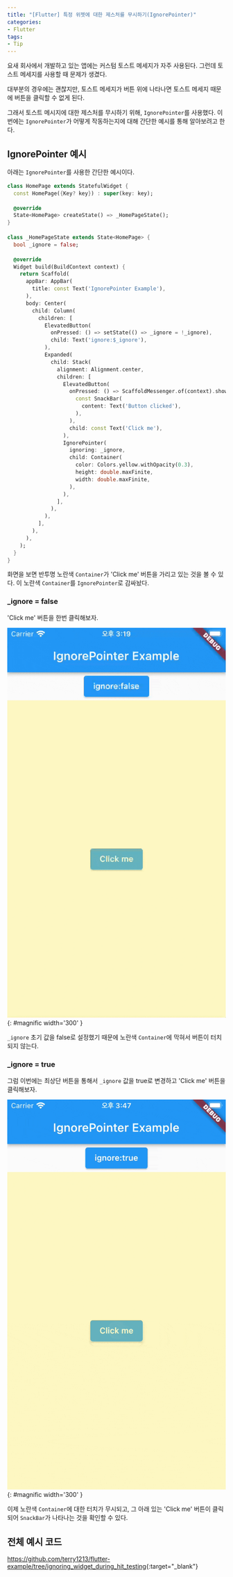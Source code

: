 ```yaml
---
title: "[Flutter] 특정 위젯에 대한 제스처를 무시하기(IgnorePointer)"
categories:
- Flutter
tags:
- Tip
---
```


요새 회사에서 개발하고 있는 앱에는 커스텀 토스트 메세지가 자주 사용된다. 그런데 토스트 메세지를 사용할 때 문제가 생겼다.

대부분의 경우에는 괜찮지만, 토스트 메세지가 버튼 위에 나타나면 토스트 메세지 때문에 버튼을 클릭할 수 없게 된다.

그래서 토스트 메시지에 대한 제스처를 무시하기 위해, `IgnorePointer`를 사용했다. 이번에는 `IgnorePointer`가 어떻게 작동하는지에 대해 간단한 예시를 통해 알아보려고 한다.

## IgnorePointer 예시

아래는 `IgnorePointer`를 사용한 간단한 예시이다.

``` dart
class HomePage extends StatefulWidget {
  const HomePage({Key? key}) : super(key: key);

  @override
  State<HomePage> createState() => _HomePageState();
}

class _HomePageState extends State<HomePage> {
  bool _ignore = false;

  @override
  Widget build(BuildContext context) {
    return Scaffold(
      appBar: AppBar(
        title: const Text('IgnorePointer Example'),
      ),
      body: Center(
        child: Column(
          children: [
            ElevatedButton(
              onPressed: () => setState(() => _ignore = !_ignore),
              child: Text('ignore:$_ignore'),
            ),
            Expanded(
              child: Stack(
                alignment: Alignment.center,
                children: [
                  ElevatedButton(
                    onPressed: () => ScaffoldMessenger.of(context).showSnackBar(
                      const SnackBar(
                        content: Text('Button clicked'),
                      ),
                    ),
                    child: const Text('Click me'),
                  ),
                  IgnorePointer(
                    ignoring: _ignore,
                    child: Container(
                      color: Colors.yellow.withOpacity(0.3),
                      height: double.maxFinite,
                      width: double.maxFinite,
                    ),
                  ),
                ],
              ),
            ),
          ],
        ),
      ),
    );
  }
}
```

화면을 보면 반투명 노란색 `Container`가 'Click me' 버튼을 가리고 있는 것을 볼 수 있다. 이 노란색 `Container`를 `IgnorePointer`로 감싸놨다.

### \_ignore = false

'Click me' 버튼을 한번 클릭해보자.

![\_ignore = false](/assets/flutter/Tip/IgnorePointer/Example1.gif){: #magnific  width='300' }

`_ignore` 초기 값을 false로 설정했기 때문에 노란색 `Container`에 막혀서 버튼이 터치되지 않는다.

### \_ignore = true

그럼 이번에는 최상단 버튼을 통해서 `_ignore` 값을 true로 변경하고 'Click me' 버튼을 클릭해보자.

![\_ignore = true](/assets/flutter/Tip/IgnorePointer/Example2.gif){: #magnific  width='300' }

이제 노란색 `Container`에 대한 터치가 무시되고, 그 아래 있는 'Click me' 버튼이 클릭되어 `SnackBar`가 나타나는 것을 확인할 수 있다.

## 전체 예시 코드

<https://github.com/terry1213/flutter-example/tree/ignoring_widget_during_hit_testing>{:target="\_blank"}
